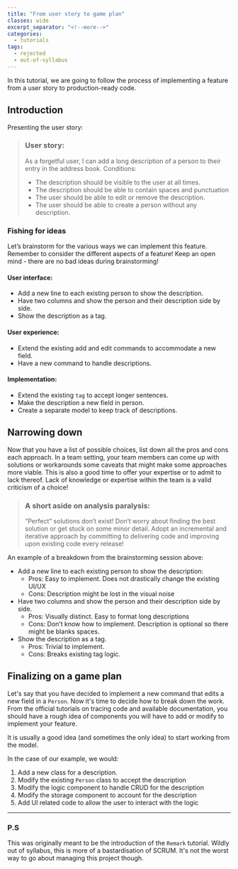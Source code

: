 ```yaml
---
title: "From user story to game plan"
classes: wide
excerpt_separator: "<!--more-->"
categories:
  - tutorials
tags:
  - rejected
  - out-of-syllabus
---
```


In this tutorial, we are going to follow the process of implementing a feature from a user story to production-ready code.
<!--more-->
## Introduction 

Presenting the user story:

> ### User story: 
> As a forgetful user, I can add a long description of a person to their entry in the address book.
Conditions:
> * The description should be visible to the user at all times.
> * The description should be able to contain spaces and punctuation
> * The user should be able to edit or remove the description.
> * The user should be able to create a person without any description.

### Fishing for ideas
Let’s brainstorm for the various ways we can implement this feature.
Remember to consider the different aspects of a feature!
Keep an open mind - there are no bad ideas during brainstorming! 

#### User interface:
* Add a new line to each existing person to show the description.
* Have two columns and show the person and their description side by side.
* Show the description as a tag.

#### User experience: 
* Extend the existing add and edit commands to accommodate a new field.
* Have a new command to handle descriptions.

#### Implementation:
* Extend the existing `tag` to accept longer sentences.
* Make the description a new field in person.
* Create a separate model to keep track of descriptions. 

## Narrowing down
Now that you have a list of possible choices, list down all the pros and cons each approach.
In a team setting, your team members can come up with solutions or workarounds some caveats that might make some approaches more viable.
This is also a good time to offer your expertise or to admit to lack thereof.
Lack of knowledge or expertise within the team is a valid criticism of a choice! 

> ### A short aside on analysis paralysis:
> “Perfect” solutions don’t exist! 
> Don’t worry about finding the best solution or get stuck on some minor detail.
> Adopt an incremental and iterative approach by committing to delivering code and improving upon existing code every release!

An example of a breakdown from the brainstorming session above:

* Add a new line to each existing person to show the description:
    * Pros: Easy to implement. Does not drastically change the existing UI/UX
    * Cons: Description might be lost in the visual noise 
* Have two columns and show the person and their description side by side.
    * Pros: Visually distinct. Easy to format long descriptions 
    * Cons: Don’t know how to implement. Description is optional so there might be blanks spaces.
* Show the description as a tag.
    * Pros: Trivial to implement.
    * Cons: Breaks existing tag logic. 

## Finalizing on a game plan

Let's say that you have decided to implement a new command that edits a new field in a `Person`.
Now it's time to decide how to break down the work.
From the official tutorials on tracing code and available documentation, you should have a rough idea of components you will have to add or modify to implement your feature.

It is usually a good idea (and sometimes the only idea) to start working from the model.

In the case of our example, we would:

1. Add a new class for a description.
1. Modify the existing `Person` class to accept the description
1. Modify the logic component to handle CRUD for the description
1. Modify the storage component to account for the description
1. Add UI related code to allow the user to interact with the logic

---

### P.S 

This was originally meant to be the introduction of the `Remark` tutorial. 
Wildly out of syllabus, this is more of a bastardisation of SCRUM.
It's not the worst way to go about managing this project though. 
